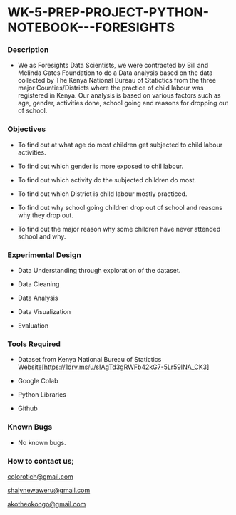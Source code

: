 # WK-5-PREP-PROJECT-PYTHON-NOTEBOOK---FORESIGHTS

### Description

- We as Foresights Data Scientists, we were contracted by Bill and Melinda Gates Foundation to do a Data analysis based on the data collected by The Kenya National Bureau of Statictics from the three major Counties/Districts where the practice of child labour was registered in Kenya. Our analysis is based on various factors such as age, gender, activities done, school going and reasons for dropping out of school.

### Objectives

- To find out at what age do most children get subjected to child labour activities.

- To find out which gender is more exposed to chil labour.

- To find out which activity do the subjected children do most.

- To find out which District is child labour mostly practiced.

- To find out why school going children drop out of school and reasons why they drop out.

- To find out the major reason why some children have never attended school and why.

### Experimental Design

- Data Understanding through exploration of the dataset.

- Data Cleaning

- Data Analysis

- Data Visualization

- Evaluation

### Tools Required

- Dataset from Kenya National Bureau of Statictics Website[https://1drv.ms/u/s!AgTd3gRWFb42kG7-5Lr59INA_CK3]

- Google Colab

- Python Libraries

- Github

### Known Bugs

- No known bugs.

### How to contact us;

colorotich@gmail.com

shalynewaweru@gmail.com

akotheokongo@gmail.com





